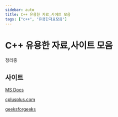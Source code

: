 ```yaml
---
sidebar: auto
title: C++ 유용한 자료,사이트 모음
tags: ["c++", "유용한자료모음"]
---
```


# C++ 유용한 자료,사이트 모음

정리중

## 사이트

[MS Docs](https://docs.microsoft.com/ko-kr/cpp/cpp/cpp-language-reference?view=vs-2019)

[cplusplus.com](http://www.cplusplus.com)

[geeksforgeeks](https://www.geeksforgeeks.org/c-plus-plus/)